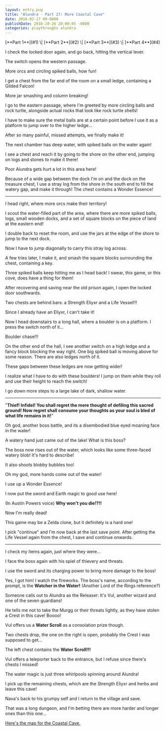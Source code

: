 ```yaml
---
layout: entry.pug
title: "Alundra - Part 27: More Coastal Cave"
date: 2016-02-17 09-0800
publishDate: 2018-10-26 20:00:05 -0800
categories: playthroughs alundra
---
```


<p class="entry-partination" markdown="1">[**Part 1**](#1) \| [**Part 2**](#2) \| [**Part 3**](#3) \| [**Part 4**](#4)</p>

<a name="1"></a>

I check the locked door again, and go back, hitting the vertical lever.

The switch opens the western passage.

More orcs and circling spiked balls, how fun!

I get a chest from the far end of the room on a small ledge, containing a Gilded Falcon!

More jar smashing and column breaking!

I go to the eastern passage, where I'm greeted by more circling balls and rock turtle, alongside actual rocks that look like rock turtle shells!

I have to make sure the metal balls are at a certain point before I use it as a platform to jump over to the higher ledge...

After so many painful, missed attempts, we finally make it!

The next chamber has deep water, with spiked balls on the water again!

I see a chest and reach it by going to the shore on the other end, jumping on logs and stones to make it there!

Poor Alundra gets hurt a lot in this area here!

Because of a wide gap between the dock I'm on and the dock on the treasure chest, I use a stray log from the shore in the south end to fill the watery gap, and make it through! The chest contains a Wonder Essence!

<a name="2"></a>

---

I head right, where more orcs make their territory!

I scout the water-filled part of the area, where there are more spiked balls, logs, small wooden docks, and a set of square blocks on the piece of land at the eastern end!

I double back to reset the room, and use the jars at the edge of the shore to jump to the next dock.

Now I have to jump diagonally to carry this stray log across.

A few tries later, I make it, and smash the square blocks surrounding the chest, containing a key.

Three spiked balls keep hitting me as I head back! I swear, this game, or this cove, does have a thing for them!

After recovering and saving near the old prison again, I open the locked door southwards.

Two chests are behind bars: a Strength Eliyxr and a Life Vessel!!!

Since I already have an Eliyxr, I can't take it!

Now I head downstairs to a long hall, where a boulder is on a platform. I press the switch north of it...

Boulder chase!!!

On the other end of the hall, I see another switch on a high ledge and a fancy block blocking the way right. One big spiked ball is moving above for some reason. There are also ledges north of it.

These gaps between these ledges are now getting wider!

I realize what I have to do with these boulders! I jump on them while they roll and use their height to reach the switch!

I go down more steps to a large lake of dark, shallow water.

<a name="3"></a>

---

"**Thief! Infidel! You shall regret the mere thought of defiling this sacred ground! Now regret shall consume your thoughts as your soul is bled of what life remains in it!**"

Oh god, another boss battle, and its a disembodied blue eyed moaning face in the water!

A watery hand just came out of the lake! What is this boss?

The boss now rises out of the water, which looks like some three-faced watery blob! It's hard to describe!

It also shoots blobby bubbles too!

Oh my god, more hands come out of the water!

I use up a Wonder Essence!

I now put the sword and Earth magic to good use here!

(In Austin Powers voice) **Why won't you die!?!!**

Now I'm really dead!

This game may be a Zelda clone, but it definitely is a hard one!

I pick "continue" and I'm now back at the last save point. After getting the Life Vessel again from the chest, I save and continue onwards.

<a name="4"></a>

---

I check my items again, just where they were...

I face the boss again with his spiel of thievery and threats.

I use the sword and its charging power to bring more damage to the boss!

Yes, I got him! I watch the fireworks. The boss's name, according to the prompt, is the **Watcher in the Water!** (Another Lord of the Rings reference?)

Someone calls out to Alundra as the Releaser: It's Vul, another wizard and one of the seven guardians!

He tells me not to take the Murgg or their threats lightly, as they have stolen a Crest in this cave! Boooo!

Vul offers us a **Water Scroll** as a consolation prize though.

Two chests drop, the one on the right is open, probably the Crest I was supposed to get...

The left chest contains the **Water Scroll!!!**

Vul offers a teleporter back to the entrance, but I refuse since there's chests I missed!

The water magic is just three whirlpools spinning around Alundra!

I pick up the remaining chests, which are the Strength Eliyxr and herbs and leave this cave!

Nava's back to his grumpy self and I return to the village and save.

That was a long dungeon, and I'm betting there are more harder and longer ones than this one...

<a href="http://vgmaps.com/Atlas/PSX/Alundra-CoastalCave.png">Here's the map for the Coastal Cave.</a>